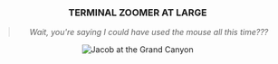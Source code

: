 <div align="center">
	<h3>TERMINAL ZOOMER AT LARGE</h3>
	<blockquote>
		<i>Wait, you're saying I could have used the mouse all this time???</i>
	</blockquote>
	<img src="https://media.githubusercontent.com/media/jacobkoziej/jacobkoziej/master/repo%20banner.jpg" title="Jacob Koziej" alt="Jacob at the Grand Canyon"/>
</div>
